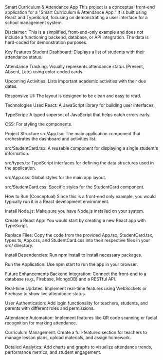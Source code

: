 Smart Curriculum & Attendance App
This project is a conceptual front-end application for a "Smart Curriculum & Attendance App." It is built using React and TypeScript, focusing on demonstrating a user interface for a school management system.

Disclaimer: This is a simplified, front-end-only example and does not include a functioning backend, database, or API integration. The data is hard-coded for demonstration purposes.

Key Features
Student Dashboard: Displays a list of students with their attendance status.

Attendance Tracking: Visually represents attendance status (Present, Absent, Late) using color-coded cards.

Upcoming Activities: Lists important academic activities with their due dates.

Responsive UI: The layout is designed to be clean and easy to read.

Technologies Used
React: A JavaScript library for building user interfaces.

TypeScript: A typed superset of JavaScript that helps catch errors early.

CSS: For styling the components.

Project Structure
src/App.tsx: The main application component that orchestrates the dashboard and activities list.

src/StudentCard.tsx: A reusable component for displaying a single student's information.

src/types.ts: TypeScript interfaces for defining the data structures used in the application.

src/App.css: Global styles for the main app layout.

src/StudentCard.css: Specific styles for the StudentCard component.

How to Run (Conceptual)
Since this is a front-end only example, you would typically run it in a React development environment.

Install Node.js: Make sure you have Node.js installed on your system.

Create a React App: You would start by creating a new React app with TypeScript.

Replace Files: Copy the code from the provided App.tsx, StudentCard.tsx, types.ts, App.css, and StudentCard.css into their respective files in your src/ directory.

Install Dependencies: Run npm install to install necessary packages.

Run the Application: Use npm start to run the app in your browser.

Future Enhancements
Backend Integration: Connect the front-end to a database (e.g., Firebase, MongoDB) and a RESTful API.

Real-time Updates: Implement real-time features using WebSockets or Firebase to show live attendance status.

User Authentication: Add login functionality for teachers, students, and parents with different roles and permissions.

Attendance Automation: Implement features like QR code scanning or facial recognition for marking attendance.

Curriculum Management: Create a full-featured section for teachers to manage lesson plans, upload materials, and assign homework.

Detailed Analytics: Add charts and graphs to visualize attendance trends, performance metrics, and student engagement.
